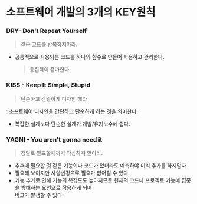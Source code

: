 # 소프트웨어 개발의 3개의 KEY원칙
### DRY- Don't Repeat Yourself
> 같은 코드를 반복하지마라.

- 공통적으로 사용되는 코드를 하나의 함수로 만들어 사용하고 관리한다.
  > 응집력이 증가한다.

### KISS - Keep It Simple, Stupid
> 단순하고 간결하게 디자인 해라

: 소프트웨어 디자인을 간단하고 단순하게 하는 것을 의미한다.
- 복잡한 설계보다 단순한 설계가 개발/유지보수에 쉽다.

### YAGNI - You aren't gonna need it
> 정말로 필요할때까지 작성하지 말아라.

- 추후에 필요할 것 같은 기능이나 코드가 있더라도 예측하야 미리 추가를 하지말자
- 필요해 보이지만 사양변경으로 필요가 없어질 수 있다.
- 기능 추가로 인해 기능의 복잡도도 높아지므로 현재의 코드나 프로젝트 기능에 집중을 방해하는 요인으로 작용하게 되며  
  버그가 발생할 수 있다.

